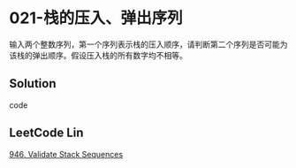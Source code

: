 # 021-栈的压入、弹出序列
输入两个整数序列，第一个序列表示栈的压入顺序，请判断第二个序列是否可能为该栈的弹出顺序。假设压入栈的所有数字均不相等。

## Solution
code

## LeetCode Lin
[946. Validate Stack Sequences](https://leetcode.com/problems/validate-stack-sequences/)